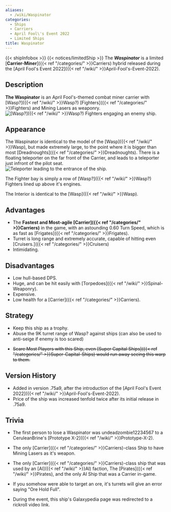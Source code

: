 ```yaml
---
aliases:
  - /wiki/Waspinator
categories:
  - Ships
  - Carriers
  - April Fool\'s Event 2022
  - Limited Ships
title: Waspinator
---
```


{{< shipInfobox >}} {{< notices/limitedShip >}} The **_Waspinator_** is a limited [**Carrier-Miner**]({{< ref "/categories/" >}}Carriers) hybrid released during the [April Fool's Event 2022]({{< ref "/wiki/" >}}April-Fool's-Event-2022).

## Description

**The Waspinator** is an April Fool's-themed combat miner carrier with [Wasp?]({{< ref "/wiki/" >}}Wasp?) [Fighters]({{< ref "/categories/" >}}Fighters) and Mining Lasers as weaponry. ![[Wasp?]({{< ref "/wiki/" >}}Wasp?) Fighters engaging
an enemy
ship.](WaspinatorSwarm.png "Wasp? Fighters engaging an enemy ship.")

## Appearance

The Waspinator is identical to the model of the [Wasp]({{< ref "/wiki/" >}}Wasp), but made extremely large, to the point where it is bigger than most [Dreadnoughts]({{< ref "/categories/" >}}Dreadnoughts). There is a floating teleporter on the far front of the Carrier, and leads to a teleporter just infront of the pilot seat. ![Teleporter leading to the entrance of
the
ship.](Waspinator-Teleporter.png "Teleporter leading to the entrance of the ship.")

The Fighter bay is simply a row of [Wasp?]({{< ref "/wiki/" >}}Wasp?) Fighters lined up above it's engines.

The Interior is identical to the [Wasp]({{< ref "/wiki/" >}}Wasp).

## Advantages

- The **Fastest and Most-agile [Carrier]({{< ref "/categories/" >}}Carriers)** in the game, with an astounding 0.60 Turn Speed, which is as fast as [Frigates]({{< ref "/categories/" >}}Frigates).
- Turret is long range and extremely accurate, capable of hitting even [Cruisers.]({{< ref "/categories/" >}}Cruisers)
- Intimidating.

## Disadvantages

- Low hull-based DPS.
- Huge, and can be hit easily with [Torpedoes]({{< ref "/wiki/" >}}Spinal-Weaponry).
- Expensive.
- Low health for a [Carrier]({{< ref "/categories/" >}}Carriers).

## Strategy

- Keep this ship as a trophy.
- Abuse the 9K turret range of Wasp? against ships (can also be used to anti-seige if enemy is too scared)

<!-- -->

- <s>Scare Most Players with this Ship, even [Super Capital Ships]({{< ref "/categories/" >}}Super-Capital-Ships) would run away seeing this warp to them.</s>

## Version History

- Added in version .75a9, after the introduction of the [April Fool's Event 2022]({{< ref "/wiki/" >}}April-Fool's-Event-2022).
- Price of the ship was increased tenfold twice after its initial release in .75a9.

## Trivia

- The first person to lose a Waspinator was undeadzombie12234567 to a CeruleanBrine's [Prototype X-2]({{< ref "/wiki/" >}}Prototype-X-2).

<!-- -->

- The only [Carrier]({{< ref "/categories/" >}}Carriers)-class Ship to have Mining Lasers as it's weapon.

<!-- -->

- The only [Carrier]({{< ref "/categories/" >}}Carriers)-class ship that was used by an [AI]({{< ref "/wiki/" >}}AI) faction, The [Pirates]({{< ref "/wiki/" >}}Pirates), and the only AI Ship that was a Carrier in-game.

<!-- -->

- If you somehow were able to target an ore, it's turrets will give an error saying "Ore Hold Full".

<!-- -->

- During the event, this ship's Galaxypedia page was redirected to a rickroll video link.
